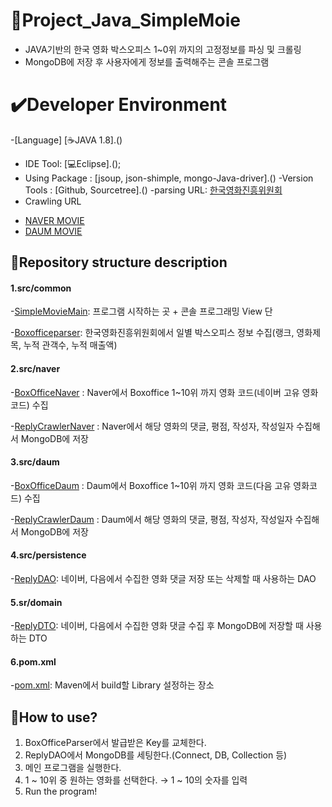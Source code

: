 # :movie_camera:Project_Java_SimpleMoie
- JAVA기반의 한국 영화 박스오피스 1~0위 까지의 고정정보를 파싱 및 크롤링 
- MongoDB에 저장 후 사용자에게 정보를 출력해주는 콘솔 프로그램

# :heavy_check_mark:Developer Environment

-[Language] [:coffee:JAVA 1.8].()
- IDE Tool: [:computer:Eclipse].();
- Using Package : [jsoup, json-shimple, mongo-Java-driver].()
-Version Tools : [Github, Sourcetree].()
-parsing URL: [한국영화진흥위원회](http://www.kobis.or.kr/kobisopenapi/homepg/board/findServiceGuideList.do)
- Crawling URL
+ [NAVER MOVIE](http://movie.naver.com/)
+ [DAUM MOVIE](http://moovie,daum.net/new#slider-1-0)


## :floppy_disk:Repository structure description

#### 1.src/common
 -[SimpleMovieMain](https://github.com/skynate22/Project_Java_SimpleMovie/blob/master/SimpleMovie/src/common/SimpleMovieMain.java): 프로그램 시작하는 곳 + 콘솔 프로그래밍 View 단
 
 -[Boxofficeparser](https://github.com/skynate22/Project_Java_SimpleMovie/blob/master/SimpleMovie/src/common/BoxOfficeParser.java): 한국영화진흥위원회에서 일별 박스오피스 정보 수집(랭크, 영화제목, 누적 관객수, 누적 매출액)

#### 2.src/naver
 -[BoxOfficeNaver](https://github.com/skynate22/Project_Java_SimpleMovie/blob/master/SimpleMovie/src/naver/BoxOfficeNaver.java) : Naver에서 Boxoffice 1~10위 까지 영화 코드(네이버 고유 영화코드) 수집
 
 -[ReplyCrawlerNaver](https://github.com/skynate22/Project_Java_SimpleMovie/blob/master/SimpleMovie/src/naver/ReplyCrawlerNaver.java) : Naver에서 해당 영화의 댓글, 평점, 작성자, 작성일자 수집해서 MongoDB에 저장
 
#### 3.src/daum
 -[BoxOfficeDaum](https://github.com/skynate22/Project_Java_SimpleMovie/blob/master/SimpleMovie/src/daum/BoxOfficeDaum.java) : Daum에서 Boxoffice 1~10위 까지 영화 코드(다음 고유 영화코드) 수집
 
 -[ReplyCrawlerDaum](https://github.com/skynate22/Project_Java_SimpleMovie/blob/master/SimpleMovie/src/daum/ReplyCrawlerDaum.java) : Daum에서 해당 영화의 댓글, 평점, 작성자, 작성일자 수집해서 MongoDB에 저장
 
#### 4.src/persistence
 -[ReplyDAO](https://github.com/skynate22/Project_Java_SimpleMovie/blob/master/SimpleMovie/src/persistence/ReplyDAO.java): 네이버, 다음에서 수집한 영화 댓글 저장 또는 삭제할 때 사용하는 DAO
 
#### 5.sr/domain
 -[ReplyDTO](https://github.com/skynate22/Project_Java_SimpleMovie/tree/master/SimpleMovie/src/domain): 네이버, 다음에서 수집한 영화 댓글 수집 후 MongoDB에 저장할 때 사용하는 DTO
 
#### 6.pom.xml
 -[pom.xml](): Maven에서 build할 Library 설정하는 장소

## :speech_balloon:How to use?

1. BoxOfficeParser에서 발급받은 Key를 교체한다.
2. ReplyDAO에서 MongoDB를 세팅한다.(Connect, DB, Collection 등)
3. 메인 프로그램을 실행한다.
4. 1 ~ 10위 중 원하는 영화를 선택한다. → 1 ~ 10의 숫자를 입력
5. Run the program!

